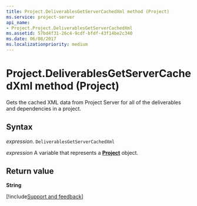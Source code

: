 ```yaml
---
title: Project.DeliverablesGetServerCachedXml method (Project)
ms.service: project-server
api_name:
- Project.Project.DeliverablesGetServerCachedXml
ms.assetid: 57bd4f31-26c4-9cdf-bfdf-43f14be2c340
ms.date: 06/08/2017
ms.localizationpriority: medium
---
```



# Project.DeliverablesGetServerCachedXml method (Project)

Gets the cached XML data from Project Server for all of the deliverables and dependencies in a project.


## Syntax

_expression_. `DeliverablesGetServerCachedXml`

_expression_ A variable that represents a **[Project](project.project.md)** object.


## Return value

 **String**

[!include[Support and feedback](~/includes/feedback-boilerplate.md)]